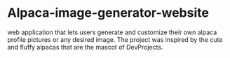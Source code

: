 # Alpaca-image-generator-website
web application that lets users generate and customize their own alpaca profile pictures or any desired image. The project was inspired by the cute and fluffy alpacas that are the mascot of DevProjects.
